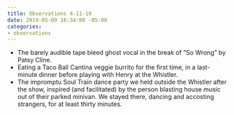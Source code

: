```yaml
---
title: Observations 4-11-19
date: 2019-05-09 16:34:00 -05:00
categories:
- observations
---
```


- The barely audible tape bleed ghost vocal in the break of “So Wrong” by Patsy Cline.
- Eating a Taco Ball Cantina veggie burrito for the first time, in a last-minute dinner before playing with Henry at the Whistler.
- The impromptu Soul Train dance party we held outside the Whistler after the show, inspired (and facilitated) by the person blasting house music out of their parked minivan. We stayed there, dancing and accosting strangers, for at least thirty minutes.